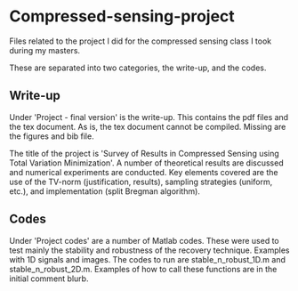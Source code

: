 # Compressed-sensing-project

Files related to the project I did for the compressed sensing class I took during my masters.

These are separated into two categories, the write-up, and the codes. 

## Write-up
Under 'Project - final version' is the write-up. This contains the pdf files and the tex document. As is, the tex document cannot be compiled. Missing are the figures and bib file.

The title of the project is 'Survey of Results in Compressed Sensing using Total Variation Minimization'. A number of theoretical results are discussed and numerical experiments are conducted. Key elements covered are the use of the TV-norm (justification, results), sampling strategies (uniform, etc.), and implementation (split Bregman algorithm). 

## Codes
Under 'Project codes' are a number of Matlab codes. These were used to test mainly the stability and robustness of the recovery technique. Examples with 1D signals and images. The codes to run are stable_n_robust_1D.m and stable_n_robust_2D.m. Examples of how to call these functions are in the initial comment blurb. 
